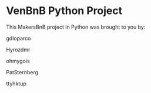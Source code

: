 # VenBnB Python Project

This MakersBnB project in Python was brought to you by:

gdloparco

Hyrozdmr

ohmygois

PatSternberg

ttyhktup

